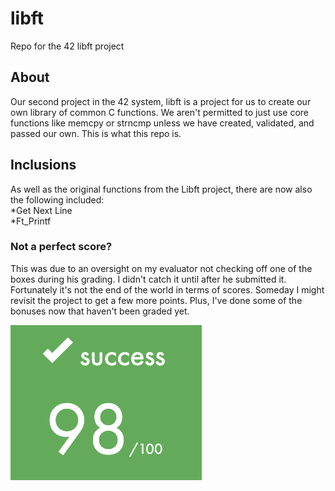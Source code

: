 # libft
Repo for the 42 libft project

## About
Our second project in the 42 system, libft is a project for us to create our own library of common C functions. We aren't permitted to just use core functions like memcpy or strncmp unless we have created, validated, and passed our own. This is what this repo is.

## Inclusions
As well as the original functions from the Libft project, there are now also the following included:  
*Get Next Line  
*Ft_Printf  

### Not a perfect score?
This was due to an oversight on my evaluator not checking off one of the boxes during his grading. I didn't catch it until after he submitted it. Fortunately it's not the end of the world in terms of scores. Someday I might revisit the project to get a few more points. Plus, I've done some of the bonuses now that haven't been graded yet.

![](<libft_grade.png>)
